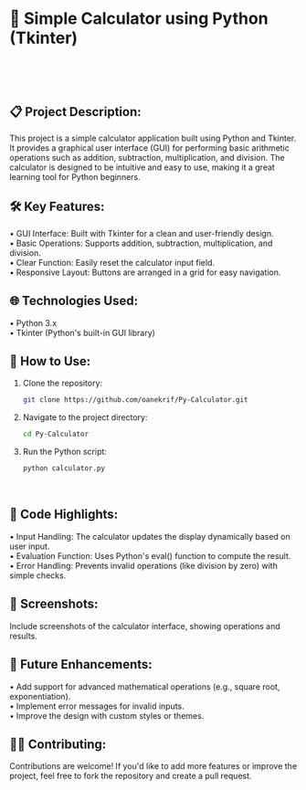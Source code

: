 # 🧮 Simple Calculator using Python (Tkinter)</br></br></br>


 ## 📋 Project Description:
This project is a simple calculator application built using Python and Tkinter. It provides a graphical user interface (GUI) for performing basic arithmetic operations such as addition, subtraction, multiplication, and division. The calculator is designed to be intuitive and easy to use, making it a great learning tool for Python beginners.</br>

## 🛠️ Key Features:
• GUI Interface: Built with Tkinter for a clean and user-friendly design.</br>
• Basic Operations: Supports addition, subtraction, multiplication, and division.</br>
• Clear Function: Easily reset the calculator input field.</br>
• Responsive Layout: Buttons are arranged in a grid for easy navigation.</br>

## 🌐 Technologies Used:
• Python 3.x</br>
• Tkinter (Python's built-in GUI library)</br>

## 🚀 **How to Use:**
1. Clone the repository:
   ```bash
   git clone https://github.com/oanekrif/Py-Calculator.git
2. Navigate to the project directory:
   ```bash
   cd Py-Calculator
3. Run the Python script:
   ```bash
   python calculator.py
</br>

## 📝 Code Highlights:
• Input Handling: The calculator updates the display dynamically based on user input.</br>
• Evaluation Function: Uses Python's eval() function to compute the result.</br>
• Error Handling: Prevents invalid operations (like division by zero) with simple checks.</br>

## 📸 Screenshots:
Include screenshots of the calculator interface, showing operations and results.</br>

## 🎯 Future Enhancements:
• Add support for advanced mathematical operations (e.g., square root, exponentiation).</br>
• Implement error messages for invalid inputs.</br>
• Improve the design with custom styles or themes.</br>

## 🧑‍💻 Contributing:
Contributions are welcome! If you'd like to add more features or improve the project, feel free to fork the repository and create a pull request.</br>

